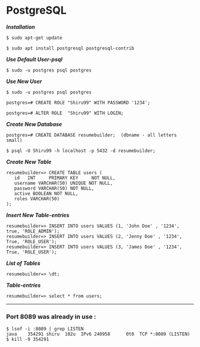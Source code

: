 # PostgreSQL

***Installation***
```
$ sudo apt-get update
 
$ sudo apt install postgresql postgresql-contrib
```

***Use Default User-psql***
```
$ sudo -u postgres psql postgres
```


***Use New User***
```
$ sudo -u postgres psql postgres

postgres=# CREATE ROLE "Shiru99" WITH PASSWORD '1234';

postgres=# ALTER ROLE  "Shiru99" WITH LOGIN;
```

***Create New Database***
```
postgres=# CREATE DATABASE resumebuilder;  (dbname - all letters small)

$ psql -U Shiru99 -h localhost -p 5432 -d resumebuilder;
```

***Create New Table***
```
resumebuilder=> CREATE TABLE users (
   id   INT     PRIMARY KEY     NOT NULL,
   username VARCHAR(50) UNIQUE NOT NULL,
   password VARCHAR(50) NOT NULL,
   active BOOLEAN NOT NULL,
   roles VARCHAR(50)
);
```


***Insert New Table-entries***
```
resumebuilder=> INSERT INTO users VALUES (1, 'John Doe' , '1234', true, 'ROLE_ADMIN');
resumebuilder=> INSERT INTO users VALUES (2, 'Jenny Doe' , '1234', True, 'ROLE_USER');
resumebuilder=> INSERT INTO users VALUES (3, 'James Doe' , '1234', True, 'ROLE_USER');

```

***List of Tables***
```
resumebuilder=> \dt;
```

***Table-entries***
```
resumebuilder=> select * from users;
```

---

### Port 8089 was already in use :

```
$ lsof -i :8089 | grep LISTEN
java    354291 shiru  102u  IPv6 240958      0t0  TCP *:8089 (LISTEN)
$ kill -9 354291
```